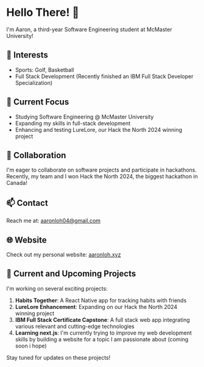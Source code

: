 # Hello There! 👋

I'm Aaron, a third-year Software Engineering student at McMaster University!

## 👀 Interests
- Sports: Golf, Basketball
- Full Stack Development (Recently finished an IBM Full Stack Developer Specialization)

## 🌱 Current Focus
- Studying Software Engineering @ McMaster University
- Expanding my skills in full-stack development
- Enhancing and testing LureLore, our Hack the North 2024 winning project

## 💞️ Collaboration
I'm eager to collaborate on software projects and participate in hackathons. Recently, my team and I won Hack the North 2024, the biggest hackathon in Canada!

## 📫 Contact
Reach me at: aaronloh04@gmail.com

## 🌐 Website
Check out my personal website: [aaronloh.xyz](https://aaronloh.xyz)

## 🚀 Current and Upcoming Projects
I'm working on several exciting projects:
1. **Habits Together**: A React Native app for tracking habits with friends
2. **LureLore Enhancement**: Expanding on our Hack the North 2024 winning project
3. **IBM Full Stack Certificate Capstone**: A full stack web app integrating various relevant and cutting-edge technologies
4. **Learning next.js**: I'm currently trying to improve my web development skills by building a website for a topic I am passionate about (coming soon i hope)

Stay tuned for updates on these projects!

